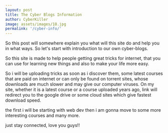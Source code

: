 ```yaml
---
layout: post
title: The Cyber Blogs Information
author: CyberKiller
image: assets/images/18.jpg
permalink: '/cyber-info/'
---
```


So this post will somewhere explain you what will this site do and help you in what ways. So let's start with introduction to our own cyber-blogs.

So this site is made to help people getting great tricks for internet, that you can use for learning new things and also to make your life more easy.

So i will be uploading tricks as soon as i discover them, some latest courses that are paid on internet or can only be found on torrent sites, whose downloads are much slower and may give our computer viruses. On my site, whether it is a latest course or a course uploaded years ago, link will redirect you to the google drive or some cloud sites which give fastest download speed.

the first i will be starting with web dev then i am gonna move to some more interesting courses and many more.

just stay connected, love you guys!!